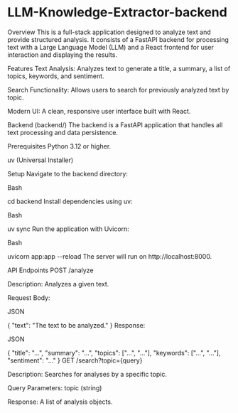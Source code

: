 # LLM-Knowledge-Extractor-backend

Overview
This is a full-stack application designed to analyze text and provide structured analysis. It consists of a FastAPI backend for processing text with a Large Language Model (LLM) and a React frontend for user interaction and displaying the results.

Features
Text Analysis: Analyzes text to generate a title, a summary, a list of topics, keywords, and sentiment.

Search Functionality: Allows users to search for previously analyzed text by topic.

Modern UI: A clean, responsive user interface built with React.

Backend (backend/)
The backend is a FastAPI application that handles all text processing and data persistence.

Prerequisites
Python 3.12 or higher.

uv (Universal Installer)

Setup
Navigate to the backend directory:

Bash

cd backend
Install dependencies using uv:

Bash

uv sync
Run the application with Uvicorn:

Bash

uvicorn app:app --reload
The server will run on http://localhost:8000.

API Endpoints
POST /analyze

Description: Analyzes a given text.

Request Body:

JSON

{
  "text": "The text to be analyzed."
}
Response:

JSON

{
  "title": "...",
  "summary": "...",
  "topics": ["...", "..."],
  "keywords": ["...", "..."],
  "sentiment": "..."
}
GET /search?topic={query}

Description: Searches for analyses by a specific topic.

Query Parameters: topic (string)

Response: A list of analysis objects.
